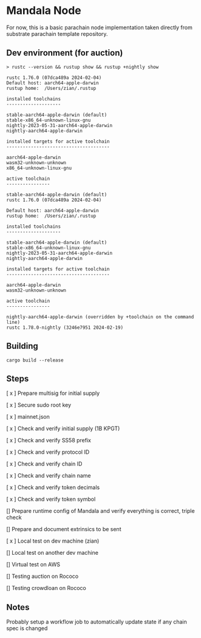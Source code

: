 # Mandala Node
For now, this is a basic parachain node implementation taken directly from substrate parachain template repository.

## Dev environment (for auction)

```
> rustc --version && rustup show && rustup +nightly show

rustc 1.76.0 (07dca489a 2024-02-04)
Default host: aarch64-apple-darwin
rustup home:  /Users/zian/.rustup

installed toolchains
--------------------

stable-aarch64-apple-darwin (default)
stable-x86_64-unknown-linux-gnu
nightly-2023-05-31-aarch64-apple-darwin
nightly-aarch64-apple-darwin

installed targets for active toolchain
--------------------------------------

aarch64-apple-darwin
wasm32-unknown-unknown
x86_64-unknown-linux-gnu

active toolchain
----------------

stable-aarch64-apple-darwin (default)
rustc 1.76.0 (07dca489a 2024-02-04)

Default host: aarch64-apple-darwin
rustup home:  /Users/zian/.rustup

installed toolchains
--------------------

stable-aarch64-apple-darwin (default)
stable-x86_64-unknown-linux-gnu
nightly-2023-05-31-aarch64-apple-darwin
nightly-aarch64-apple-darwin

installed targets for active toolchain
--------------------------------------

aarch64-apple-darwin
wasm32-unknown-unknown

active toolchain
----------------

nightly-aarch64-apple-darwin (overridden by +toolchain on the command line)
rustc 1.78.0-nightly (3246e7951 2024-02-19)

```

## Building

```
cargo build --release
```

## Steps

[ x ] Prepare multisig for initial supply

[ x ] Secure sudo root key

[ x ] mainnet.json

[ x ] Check and verify initial supply (1B KPGT)

[ x ] Check and verify SS58 prefix

[ x ] Check and verify protocol ID

[ x ] Check and verify chain ID

[ x ] Check and verify chain name

[ x ] Check and verify token decimals

[ x ] Check and verify token symbol

[] Prepare runtime config of Mandala and verify everything is correct, triple check

[] Prepare and document extrinsics to be sent

[ x ] Local test on dev machine (zian)

[] Local test on another dev machine

[] Virtual test on AWS

[] Testing auction on Rococo

[] Testing crowdloan on Rococo


## Notes
Probably setup a workflow job to automatically update state if any chain spec is changed